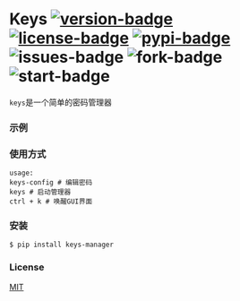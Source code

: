 # Keys [![version-badge]][version-link] [![license-badge]][MIT-link] [![pypi-badge]][pypi-link] ![issues-badge] ![fork-badge] ![start-badge]



`keys`是一个简单的密码管理器


### 示例


### 使用方式

```
usage: 
keys-config # 编辑密码
keys # 启动管理器
ctrl + k # 唤醒GUI界面
```


### 安装

```
$ pip install keys-manager
```


### License
[MIT](https://github.com/xiaochuan-li/keys/blob/main/LICENSE)

[pypi-link]:    https://pypi.org/project/keys-manager/1.1.6/
[pypi-badge]:   https://img.shields.io/badge/pypi-1.1.6-brightgreen

[MIT-link]:     https://github.com/xiaochuan-li/keys/blob/main/LICENSE
[issues-badge]:     https://img.shields.io/github/issues/xiaochuan-li/keys
[version-badge]:   https://img.shields.io/badge/version-1.1.6-brightgreen
[version-link]:    https://github.com/xiaochuan-li/keys
[license-badge]:   https://img.shields.io/github/license/xiaochuan-li/keys

[fork-badge]:   	https://img.shields.io/github/forks/xiaochuan-li/keys
[start-badge]:      https://img.shields.io/github/stars/xiaochuan-li/keys